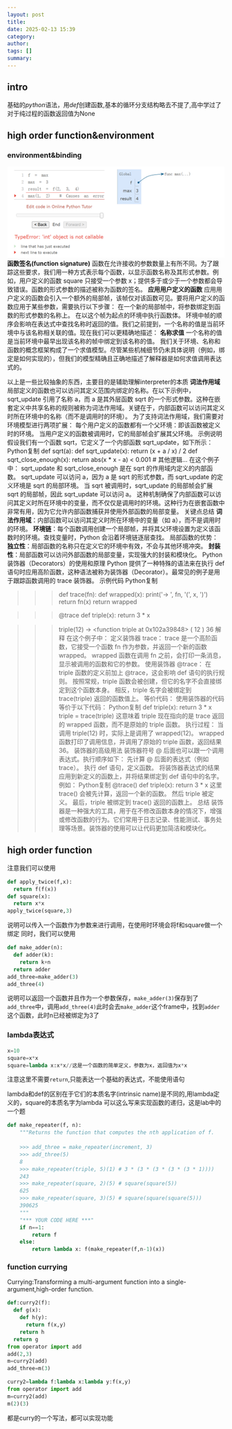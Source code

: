 ```yaml
---
layout: post
title: 
date: 2025-02-13 15:39
category: 
author: 
tags: []
summary: 
---
```

## intro
基础的$python$语法，用$def$创建函数,基本的循环分支结构略去不提了,高中学过了
对于纯过程的函数返回值为None
## high order function&environment
### environment&binding
![](../photo/p2.png)
**函数签名(function signature)**
函数在允许接收的参数数量上有所不同。为了跟踪这些要求，我们用一种方式表示每个函数，以显示函数名称及其形式参数。例如，用户定义的函数 square 只接受一个参数 x；提供多于或少于一个参数都会导致错误。函数的形式参数的描述被称为函数的签名。
**应用用户定义的函数**
应用用户定义的函数会引入一个额外的局部帧，该帧仅对该函数可见。要将用户定义的函数应用于某些参数，需要执行以下步骤：
在一个新的局部帧中，将参数绑定到函数的形式参数的名称上。
在以这个帧为起点的环境中执行函数体。
环境中帧的顺序会影响在表达式中查找名称时返回的值。我们之前提到，一个名称的值是当前环境中与该名称相关联的值。现在我们可以更精确地描述：
**名称求值**
一个名称的值是当前环境中最早出现该名称的帧中绑定到该名称的值。
我们关于环境、名称和函数的概念框架构成了一个求值模型。尽管某些机械细节仍未具体说明（例如，绑定是如何实现的），但我们的模型精确且正确地描述了解释器是如何求值调用表达式的。

以上是一些比较抽象的东西，主要目的是辅助理解interpreter的本质
**词法作用域**
局部定义的函数也可以访问其定义范围内绑定的名称。在以下示例中，sqrt_update 引用了名称 a，而 a 是其外层函数 sqrt 的一个形式参数。这种在嵌套定义中共享名称的规则被称为词法作用域。关键在于，内部函数可以访问其定义时所在环境中的名称（而不是调用时的环境）。
为了支持词法作用域，我们需要对环境模型进行两项扩展：
每个用户定义的函数都有一个父环境：即该函数被定义时的环境。
当用户定义的函数被调用时，它的局部帧会扩展其父环境。
示例说明
假设我们有一个函数 sqrt，它定义了一个内部函数 sqrt_update，如下所示：
Python复制
def sqrt(a):
    def sqrt_update(x):
        return (x + a / x) / 2
    def sqrt_close_enough(x):
        return abs(x * x - a) < 0.001
    # 其他逻辑...
在这个例子中：
sqrt_update 和 sqrt_close_enough 是在 sqrt 的作用域内定义的内部函数。
sqrt_update 可以访问 a，因为 a 是 sqrt 的形式参数，而 sqrt_update 的定义环境是 sqrt 的局部环境。
当 sqrt 被调用时，sqrt_update 的局部帧会扩展 sqrt 的局部帧，因此 sqrt_update 可以访问 a。
这种机制确保了内部函数可以访问其定义时所在环境中的变量，而不仅仅是调用时的环境。这种行为在嵌套函数中非常有用，因为它允许内部函数捕获并使用外部函数的局部变量。
关键点总结
**词法作用域**：内部函数可以访问其定义时所在环境中的变量（如 a），而不是调用时的环境。
**环境链**：每个函数调用创建一个局部帧，并将其父环境设置为定义该函数时的环境。查找变量时，Python 会沿着环境链逐层查找。
局部函数的优势：
**独立性**：局部函数的名称只在定义它的环境中有效，不会与其他环境冲突。
**封装性**：局部函数可以访问外部函数的局部变量，实现强大的封装和模块化。
Python 装饰器（Decorators）的使用和原理
Python 提供了一种特殊的语法来在执行 def 语句时应用高阶函数，这种语法被称为装饰器（Decorator）。最常见的例子是用于跟踪函数调用的 trace 装饰器。
示例代码
Python复制
>>> def trace(fn):
        def wrapped(x):
            print('-> ', fn, '(', x, ')')
            return fn(x)
        return wrapped

>>> @trace
    def triple(x):
        return 3 * x

>>> triple(12)
->  <function triple at 0x102a39848> ( 12 )
36
解释
在这个例子中：
定义装饰器 trace：
trace 是一个高阶函数，它接受一个函数 fn 作为参数，并返回一个新的函数 wrapped。
wrapped 函数在调用 fn 之前，会打印一条消息，显示被调用的函数和它的参数。
使用装饰器 @trace：
在 triple 函数的定义前加上 @trace，这会影响 def 语句的执行规则。
按照常规，triple 函数会被创建，但它的名字不会直接绑定到这个函数本身。
相反，triple 名字会被绑定到 trace(triple) 返回的函数值上。
等价代码：
使用装饰器的代码等价于以下代码：
Python复制
>>> def triple(x):
        return 3 * x
>>> triple = trace(triple)
这意味着 triple 现在指向的是 trace 返回的 wrapped 函数，而不是原始的 triple 函数。
执行过程：
当调用 triple(12) 时，实际上是调用了 wrapped(12)。
wrapped 函数打印了调用信息，并调用了原始的 triple 函数，返回结果 36。
装饰器的高级用法
装饰器符号 @ 后面也可以跟一个调用表达式。执行顺序如下：
先计算 @ 后面的表达式（例如 trace）。
执行 def 语句，定义函数。
将装饰器表达式的结果应用到新定义的函数上，并将结果绑定到 def 语句中的名字。
例如：
Python复制
>>> @trace()
    def triple(x):
        return 3 * x
这里 trace() 会被先计算，返回一个新的函数。
然后 triple 被定义。
最后，triple 被绑定到 trace() 返回的函数上。
总结
装饰器是一种强大的工具，用于在不修改函数本身的情况下，增强或修改函数的行为。它们常用于日志记录、性能测试、事务处理等场景。装饰器的使用可以让代码更加简洁和模块化。
## high order function
注意我们可以使用
```python
def apply_twice(f,x):
  return f(f(x))
def square(x):
  return x*x
apply_twice(square,3)
```
说明可以传入一个函数作为参数来进行调用，在使用时环境会将f和square做一个绑定
同时，我们可以使用
```python 
def make_adder(n):
  def adder(k):
    return k+n
  return adder
add_three=make_adder(3)
add_three(4)
```
说明可以返回一个函数并且作为一个参数保存，`make_adder(3)`保存到了`add_three`中，调用`add_three(4)`此时会去`make_adder`这个frame中，找到`adder`这个函数，此时n已经被绑定为3了

### lambda表达式
```python
x=10
square=x*x
square=lambda x:x*x//这是一个函数的简单定义，参数为x，返回值为x*x
```
注意这里不需要`return`,只能表达一个基础的表达式，不能使用语句

lambda和def的区别在于它们的本质名字(intrinsic name)是不同的,用lambda定义的，square的本质名字为lambda
可以这么写来实现函数的递归，这是lab中的一个题
```python
def make_repeater(f, n):
    """Returns the function that computes the nth application of f.

    >>> add_three = make_repeater(increment, 3)
    >>> add_three(5)
    8
    >>> make_repeater(triple, 5)(1) # 3 * (3 * (3 * (3 * (3 * 1))))
    243
    >>> make_repeater(square, 2)(5) # square(square(5))
    625
    >>> make_repeater(square, 3)(5) # square(square(square(5)))
    390625
    """
    "*** YOUR CODE HERE ***"
    if n==1:
        return f
    else:
        return lambda x: f(make_repeater(f,n-1)(x))
```
### function currying
Currying:Transforming a multi-argument function into a single-argument,high-order function.
```python
def:curry2(f):
  def g(x):
    def h(y):
      return f(x,y)
    return h
  return g
from operator import add
add(2,3)
m=curry2(add)
add_three=m(3)
```
```python
curry2=lambda f:lambda x:lambda y:f(x,y)
from operator import add
m=curry2(add)
m(2)(3)
```
都是curry的一个写法，都可以实现功能
